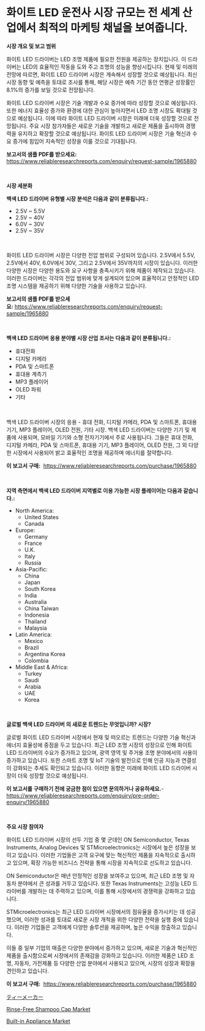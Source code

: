 <p><h1>화이트 LED 운전사 시장 규모는 전 세계 산업에서 최적의 마케팅 채널을 보여줍니다.</h1></p><p><strong>시장 개요 및 보고 범위</strong></p>
<p><p>화이트 LED 드라이버는 LED 조명 제품에 필요한 전원을 제공하는 장치입니다. 이 드라이버는 LED의 효율적인 작동을 도와 주고 조명의 성능을 향상시킵니다. 현재 및 미래의 전망에 따르면, 화이트 LED 드라이버 시장은 계속해서 성장할 것으로 예상됩니다. 최신 시장 동향 및 예측을 토대로 조사를 통해, 해당 시장은 예측 기간 동안 연평균 성장률인 8.1%의 증가를 보일 것으로 전망됩니다.</p><p>화이트 LED 드라이버 시장은 기술 개발과 수요 증가에 따라 성장할 것으로 예상됩니다. 또한 에너지 효율성 증가와 환경에 대한 관심이 높아지면서 LED 조명 시장도 확대될 것으로 예상됩니다. 이에 따라 화이트 LED 드라이버 시장은 미래에 더욱 성장할 것으로 전망됩니다. 주요 시장 참가자들은 새로운 기술을 개발하고 새로운 제품을 출시하여 경쟁력을 유지하고 확장할 것으로 예상됩니다. 화이트 LED 드라이버 시장은 기술 혁신과 수요 증가에 힘입어 지속적인 성장을 이룰 것으로 기대됩니다.</p></p>
<p><strong>보고서의 샘플 PDF를 받으세요:</strong> <a href="https://www.reliableresearchreports.com/enquiry/request-sample/1965880">https://www.reliableresearchreports.com/enquiry/request-sample/1965880</a></p>
<p>&nbsp;</p>
<p><strong>시장 세분화</strong></p>
<p><strong>백색 LED 드라이버 유형별 시장 분석은 다음과 같이 분류됩니다.:</strong></p>
<p><ul><li>2.5V ~ 5.5V</li><li>2.5V ~ 40V</li><li>6.0V ~ 30V</li><li>2.5V ~ 35V</li></ul></p>
<p>&nbsp;</p>
<p><p>화이트 LED 드라이버 시장은 다양한 전압 범위로 구성되어 있습니다. 2.5V에서 5.5V, 2.5V에서 40V, 6.0V에서 30V, 그리고 2.5V에서 35V까지의 시장이 있습니다. 이러한 다양한 시장은 다양한 용도와 요구 사항을 충족시키기 위해 제품이 제작되고 있습니다. 이러한 드라이버는 각각의 전압 범위에 맞게 설계되어 있으며 효율적이고 안정적인 LED 조명 시스템을 제공하기 위해 다양한 기술을 사용하고 있습니다.</p></p>
<p><strong>보고서의 샘플 PDF를 받으세요:</strong>&nbsp;<a href="https://www.reliableresearchreports.com/enquiry/request-sample/1965880">https://www.reliableresearchreports.com/enquiry/request-sample/1965880</a></p>
<p>&nbsp;</p>
<p><strong> 백색 LED 드라이버 응용 분야별 시장 산업 조사는 다음과 같이 분류됩니다.:</strong></p>
<p><ul><li>휴대전화</li><li>디지털 카메라</li><li>PDA 및 스마트폰</li><li>휴대용 계측기</li><li>MP3 플레이어</li><li>OLED 파워</li><li>기타</li></ul></p>
<p>&nbsp;</p>
<p><p>백색 LED 드라이버 시장의 응용 - 휴대 전화, 디지털 카메라, PDA 및 스마트폰, 휴대용 기기, MP3 플레이어, OLED 전원, 기타 시장. 백색 LED 드라이버는 다양한 기기 및 제품에 사용되며, 모바일 기기와 소형 전자기기에서 주로 사용됩니다. 그들은 휴대 전화, 디지털 카메라, PDA 및 스마트폰, 휴대용 기기, MP3 플레이어, OLED 전원, 그 외 다양한 시장에서 사용되어 밝고 효율적인 조명을 제공하며 에너지를 절약합니다.</p></p>
<p><strong>이 보고서 구매:</strong>&nbsp; <a href="https://www.reliableresearchreports.com/purchase/1965880">https://www.reliableresearchreports.com/purchase/1965880</a></p>
<p>&nbsp;</p>
<p><strong>지역 측면에서 백색 LED 드라이버 지역별로 이용 가능한 시장 플레이어는 다음과 같습니다.:</strong></p>
<p><ul>
    <li>
        North America:
        <ul>
            <li>United States</li>
            <li>Canada</li>
        </ul>
    </li>
    <li>
        Europe:
        <ul>
            <li>Germany</li>
            <li>France</li>
            <li>U.K.</li>
            <li>Italy</li>
            <li>Russia</li>
        </ul>
    </li>
    <li>
        Asia-Pacific:
        <ul>
            <li>China</li>
            <li>Japan</li>
            <li>South Korea</li>
            <li>India</li>
            <li>Australia</li>
            <li>China Taiwan</li>
            <li>Indonesia</li>
            <li>Thailand</li>
            <li>Malaysia</li>
        </ul>
    </li>
    <li>
        Latin America:
        <ul>
            <li>Mexico</li>
            <li>Brazil</li>
            <li>Argentina Korea</li>
            <li>Colombia</li>
        </ul>
    </li>
    <li>
        Middle East & Africa:
        <ul>
            <li>Turkey</li>
            <li>Saudi</li>
            <li>Arabia</li>
            <li>UAE</li>
            <li>Korea</li>
        </ul>
    </li>
    </ul></p>
<p>&nbsp;</p>
<p><strong>글로벌 백색 LED 드라이버 의 새로운 트렌드는 무엇입니까? 시장?</strong></p>
<p><p>글로벌 화이트 LED 드라이버 시장에서 현재 및 떠오르는 트렌드는 다양한 기술 혁신과 에너지 효율성에 중점을 두고 있습니다. 최근 LED 조명 시장의 성장으로 인해 화이트 LED 드라이버의 수요가 증가하고 있으며, 광역 영역 및 주거용 조명 분야에서의 사용이 증가하고 있습니다. 또한 스마트 조명 및 IoT 기술의 발전으로 인해 인공 지능과 연결성이 강화되는 추세도 확인되고 있습니다. 이러한 동향은 미래에 화이트 LED 드라이버 시장이 더욱 성장할 것으로 예상됩니다.</p></p>
<p><strong>이 보고서를 구매하기 전에 궁금한 점이 있으면 문의하거나 공유하세요.</strong>- <a href="https://www.reliableresearchreports.com/enquiry/pre-order-enquiry/1965880">https://www.reliableresearchreports.com/enquiry/pre-order-enquiry/1965880</a></p>
<p>&nbsp;</p>
<p><strong>주요 시장 참여자</strong></p>
<p><p>화이트 LED 드라이버 시장의 선두 기업 중 몇 군데인 ON Semiconductor, Texas Instruments, Analog Devices 및 STMicroelectronics는 시장에서 높은 성장을 보이고 있습니다. 이러한 기업들은 고객 요구에 맞는 혁신적인 제품을 지속적으로 출시하고 있으며, 확장 가능한 비즈니스 전략을 통해 시장을 지속적으로 선도하고 있습니다.</p><p>ON Semiconductor은 매년 안정적인 성장을 보여주고 있으며, 최근 LED 조명 및 자동차 분야에서 큰 성과를 거두고 있습니다. 또한 Texas Instruments는 고성능 LED 드라이버를 개발하는 데 주력하고 있으며, 이를 통해 시장에서의 경쟁력을 강화하고 있습니다.</p><p>STMicroelectronics는 최근 LED 드라이버 시장에서의 점유율을 증가시키는 데 성공했으며, 이러한 성과를 토대로 새로운 시장 개척을 위한 다양한 전략을 실행 중에 있습니다. 이러한 기업들은 고객에게 다양한 솔루션을 제공하며, 높은 수익을 창출하고 있습니다.</p><p>이들 중 일부 기업의 매출은 다양한 분야에서 증가하고 있으며, 새로운 기술과 혁신적인 제품을 출시함으로써 시장에서의 존재감을 강화하고 있습니다. 이러한 제품은 LED 조명, 자동차, 가전제품 등 다양한 산업 분야에서 사용되고 있으며, 시장의 성장과 확장을 견인하고 있습니다.</p></p>
<p><strong>이 보고서 구매:</strong>&nbsp;&nbsp;<a href="https://www.reliableresearchreports.com/purchase/1965880">https://www.reliableresearchreports.com/purchase/1965880</a></p>
<p><p><a href="https://github.com/xnljig2898992/Market-Research-Report-List-1/blob/main/94765049623.md">ティーメーカー</a></p><p><a href="https://github.com/yoshih12/Market-Research-Report-List-2/blob/main/rinse-free-shampoo-cap-market.md">Rinse-Free Shampoo Cap Market</a></p><p><a href="https://github.com/jerrycopelandthomaswsqd8q/Market-Research-Report-List-2/blob/main/built-in-appliance-market.md">Built-in Appliance Market</a></p></p>
